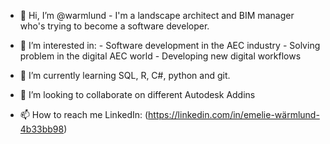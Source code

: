 - 👋 Hi, I’m @warmlund
       - I'm a landscape architect and BIM manager who's trying to become a software developer.
  
- 👀 I’m interested in:
        - Software development in the AEC industry
        - Solving problem in the digital AEC world
        - Developing new digital workflows
  
- 🌱 I’m currently learning SQL, R, C#, python and git.
- 💞️ I’m looking to collaborate on different Autodesk Addins
- 📫 How to reach me
      LinkedIn: (https://linkedin.com/in/emelie-wärmlund-4b33bb98)


<!---
warmlund/warmlund is a ✨ special ✨ repository because its `README.md` (this file) appears on your GitHub profile.
You can click the Preview link to take a look at your changes.
--->
